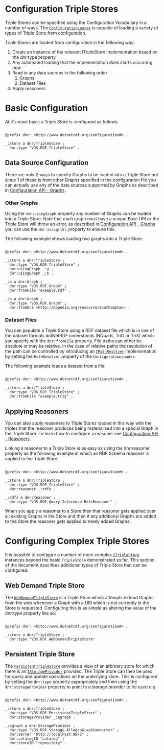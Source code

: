 # Configuration Triple Stores 

Triple Stores can be specified using the Configuration Vocabulary in a number of ways. The [`ConfigurationLoader`](xref:VDS.RDF.Configuration.ConfigurationLoader) is capable of loading a variety of types of Triple Store from configuration.

Triple Stores are loaded from configuration in the following way:

1. Create an instance of the relevant ITripleStore implementation based on the dnr:type property
1. Any automated loading that the implementation does starts occurring now
1. Read in any data sources in the following order
   1. Graphs
   1. Dataset Files
1. Apply reasoners

# Basic Configuration 

At it's most basic a Triple Store is configured as follows:

```turtle

@prefix dnr: <http://www.dotnetrdf.org/configuration#> .

_:store a dnr:TripleStore ;
  dnr:type "VDS.RDF.TripleStore" .
```

## Data Source Configuration 

There are only 2 ways to specify Graphs to be loaded into a Triple Store but since 1 of these is from other Graphs specified in the configuration file you can actually use any of the data sources supported by Graphs as described in [Configuration API - Graphs](Configuration-Graphs.md).

### Other Graphs 

Using the `dnr:usingGraph` property any number of Graphs can be loaded into a Triple Store. Note that each graph must have a unique Base URI or the Triple Store will throw an error, as described in [Configuration API - Graphs](Configuration-Graphs.md) you can use the `dnr:assignUri` property to ensure this.

The following example shows loading two graphs into a Triple Store

```turtle

@prefix dnr: <http://www.dotnetrdf.org/configuration#> .

_:store a dnr:TripleStore ;
  dnr:type "VDS.RDF.TripleStore" ;
  dnr:usingGraph _:a ;
  dnr:usingGraph _:b .

_:a a dnr:Graph ;
  dnr:type "VDS.RDF.Graph" ;
  dnr:fromFile "example.rdf" .

_:b a dnr:Graph ;
  dnr:type "VDS.RDF.Graph" ;
  dnr:fromUri <http://dbpedia.org/resource/Southampton> .
```

### Dataset Files 

You can populate a Triple Store using a RDF dataset file which is in one of the dataset formats dotNetRDF understands (NQuads, TriG or TriX) which you specify with the `dnr:fromFile` property. File paths can either be absolute or may be relative. In the case of relative paths the resolution of the path can be controlled by introducing an [`IPathResolver`](xref:VDS.RDF.Configuration.IPathResolver) implementation by setting the `PathResolver` property of the `ConfigurationLoader`.

The following example loads a dataset from a file:

```turtle

@prefix dnr: <http://www.dotnetrdf.org/configuration#> .

_:store a dnr:TripleStore ;
  dnr:type "VDS.RDF.TripleStore" ;
  dnr:fromFile "example.trig" .
```

## Applying Reasoners 

You can also apply reasoners to Triple Stores loaded in this way with the triples that the reasoner produces being materialised into a special Graph in the Triple Store. To learn how to configure a reasoner see [Configuration API - Reasoners](Configuration-Reasoners.md).

Linking a reasoner to a Triple Store is as easy as using the dnr:reasoner property as the following example in which an RDF Schema reasoner is applied to the Triple Store.

```turtle

@prefix dnr: <http://www.dotnetrdf.org/configuration#> .

_:store a dnr:TripleStore ;
  dnr:type "VDS.RDF.TripleStore" ;
  dnr:reasoner _:rdfs .

_:rdfs a dnr:Reasoner ;
  dnr:type "VDS.RDF.Query.Inference.RdfsReasoner" .
```

When you apply a reasoner to a Store then that reasoner gets applied over all existing Graphs in the Store and then if any additional Graphs are added to the Store the reasoner gets applied to newly added Graphs.

# Configuring Complex Triple Stores 

It is possible to configure a number of more complex [`ITripleStore`](xref:VDS.RDF.ITripleStore) instances beyond the basic `TripleStore` demonstrated so far. This section of the document describes additional types of Triple Store that can be configured.

## Web Demand Triple Store 

The [`WebDemandTripleStore`](xref:VDS.RDF.WebDemandTripleStore) is a Triple Store which attempts to load Graphs from the web whenever a Graph with a URI which is not currently in the Store is requested. Configuring this is as simple as altering the value of the dnr:type property like so:

```turtle

@prefix dnr: <http://www.dotnetrdf.org/configuration#> .

_:store a dnr:TripleStore ;
  dnr:type "VDS.RDF.WebDemandTripleStore" .
```

## Persistent Triple Store 

The [`PersistentTripleStore`](xref:VDS.RDF.PersistentTripleStore) provides a view of an arbitrary store for which there is an [`IStorageProvider`](xref:VDS.RDF.Storage.IStorageProvider) provided. The Triple Store can then be used for query and update operations on the underlying store. This is configured by setting the `dnr:type` property appropriately and then using the `dnr:storageProvider` property to point to a storage provider to be used e.g.

```turtle

@prefix dnr: <http://www.dotnetrdf.org/configuration#> .

_:store a dnr:TripleStore ;
  dnr:type "VDS.RDF.PersistentTripleStore" ;
  dnr:storageProvider _:agraph .

_:agraph a dnr:StorageProvider ;
  dnr:type "VDS.RDF.Storage.AllegroGraphConnector" ;
  dnr:server "http://localhost:9875" ;
  dnr:catalogID "catalog" ;
  dnr:storeID "repository" .
```